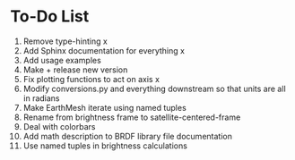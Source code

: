 # To-Do List
1. Remove type-hinting x
2. Add Sphinx documentation for everything x
3. Add usage examples
4. Make + release new version
5. Fix plotting functions to act on axis x
6. Modify conversions.py and everything downstream so that units are all in radians
7. Make EarthMesh iterate using named tuples
8. Rename from brightness frame to satellite-centered-frame
9. Deal with colorbars
10. Add math description to BRDF library file documentation
11. Use named tuples in brightness calculations
